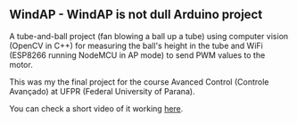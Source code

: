 ## WindAP - WindAP is not dull Arduino project

A tube-and-ball project (fan blowing a ball up a tube) using computer vision (OpenCV in C++) for measuring 
the ball's height in the tube and WiFi (ESP8266 running NodeMCU in AP mode) to send PWM values to the motor.

This was my the final project for the course Avanced Control (Controle Avançado) at UFPR (Federal University 
of Parana).

You can check a short video of it working [here](https://www.youtube.com/watch?v=Kt4mrXorbtQ).